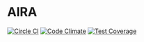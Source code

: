 AIRA
====

[![Circle CI](https://circleci.com/gh/frbl/aira/tree/master.svg?style=svg)](https://circleci.com/gh/frbl/aira/tree/master)
[![Code Climate](https://codeclimate.com/github/frbl/aira/badges/gpa.svg)](https://codeclimate.com/github/frbl/aira)
[![Test Coverage](https://codeclimate.com/github/frbl/aira/badges/coverage.svg)](https://codeclimate.com/github/frbl/aira/coverage)
